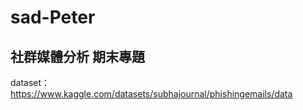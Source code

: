 # sad-Peter
## 社群媒體分析 期末專題
dataset：https://www.kaggle.com/datasets/subhajournal/phishingemails/data
